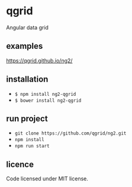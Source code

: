 # qgrid
Angular data grid

## examples
https://qgrid.github.io/ng2/

## installation
* `$ npm install ng2-qgrid`
* `$ bower install ng2-qgrid`

## run project
* `git clone https://github.com/qgrid/ng2.git`
* `npm install`
* `npm run start`

## licence
Code licensed under MIT license.